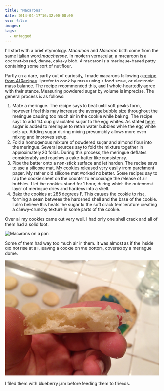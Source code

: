 ```yaml
---
title: "Macarons"
date: 2014-04-17T16:32:00-08:00
toc: false
images:
tags: 
  - untagged
---
```


I'll start with a brief etymology. <em>Macaroon</em> and <em>Macaron</em> both come from the same Italian word <i>maccherone</i>. In modern vernacular, a macaroon is a coconut-based, dense, cake-y blob. A macaron is a meringue-based patty containing some sort of nut flour.

Partly on a dare, partly out of curiosity, I made macarons following a <a href="http://allrecipes.com/recipe/macaron-french-macaroon/">recipe from AllRecipes</a>. I prefer to cook by mass using a food scale, or electronic mass balance. The recipe recommended this, and I whole-heartedly agree with their stance. Measuring powdered sugar by volume is imprecise. The general process is as follows:
<ol>
	<li>Make a meringue. The recipe says to beat until soft peaks form, however I feel this may increase the average bubble size throughout the meringue causing too much air in the cookie while baking. The recipe says to add 1/4 cup granulated sugar to the egg whites. As stated <a href="http://www.exploratorium.edu/cooking/eggs/pavlova-pop.html">here</a>, sugar is added to meringue to retain water bubbles while the egg white sets up. Adding sugar during mixing presumably allows more even mixing and improves setup.</li>
	<li>Fold a homogenous mixture of powdered sugar and almond flour into the meringue. Several sources say to fold the mixture together in approximately 20 folds. During this process, the meringue deflates considerably and reaches a cake-batter like consistency.</li>
	<li>Pipe the batter onto a non-stick surface and let harden. The recipe says to use a silicone mat. My cookies released very easily from parchment paper. My rather old silicone mat worked no better. Some recipes say to rap the cookie sheet on the counter to encourage the release of air bubbles. I let the cookies stand for 1 hour, during which the outermost layer of meringue dries and hardens into a shell.</li>
	<li>Bake the cookies at 285 degrees F. This causes the cookie to rise, forming a seam between the hardened shell and the base of the cookie. I also believe this heats the sugar to the soft crack temperature creating a chewy-crunchy texture in some parts of the cookie.</li>
</ol>
Over all my cookies came out very well. I had only one shell crack and all of them had a solid foot.

![Macarons on a pan](media/macarons-on-pan.jpg)

Some of them had way too much air in them. It was almost as if the inside did not rise at all, leaving a cookie on the bottom, covered by a meringue dome.

![Macaron in half](media/macaron-half.jpg)

I filed them with blueberry jam before feeding them to friends.